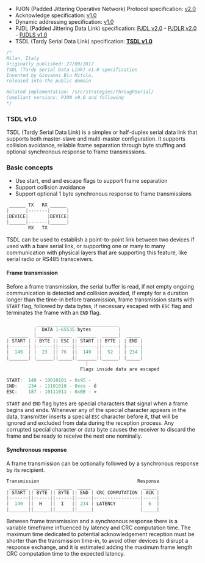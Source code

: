 - PJON (Padded Jittering Operative Network) Protocol specification:
[v2.0](/specification/PJON-protocol-specification-v2.0.md)
- Acknowledge specification: [v1.0](/specification/PJON-protocol-acknowledge-specification-v1.0.md)
- Dynamic addressing specification: [v1.0](/specification/PJON-dynamic-addressing-specification-v1.0.md)
- PJDL (Padded Jittering Data Link) specification:
[PJDL v2.0](/src/strategies/SoftwareBitBang/specification/PJDL-specification-v3.0.md) - [PJDLR v2.0](/src/strategies/OverSampling/specification/PJDLR-specification-v2.0.md) - [PJDLS v1.0](/src/strategies/AnalogSampling/specification/PJDLS-specification-v1.0.md)
- TSDL (Tardy Serial Data Link) specification: **[TSDL v1.0](/src/strategies/ThroughSerial/specification/TSDL-specification-v1.0.md)**

```cpp
/*
Milan, Italy
Originally published: 27/09/2017
TSDL (Tardy Serial Data Link) v1.0 specification
Invented by Giovanni Blu Mitolo,
released into the public domain

Related implementation: /src/strategies/ThroughSerial/
Compliant versions: PJON v9.0 and following
*/
```
### TSDL v1.0

TSDL (Tardy Serial Data Link) is a simplex or half-duplex serial data link that supports both master-slave and multi-master configuration. It supports collision avoidance, reliable frame separation through byte stuffing and optional synchronous response to frame transmissions.

### Basic concepts
* Use start, end and escape flags to support frame separation
* Support collision avoidance
* Support optional 1 byte synchronous response to frame transmissions

```cpp  
 ______ TX   RX ______
|      |-------|      |
|DEVICE|       |DEVICE|
|______|-------|______|
        RX   TX
```
TSDL can be used to establish a point-to-point link between two devices if used with a bare serial link, or supporting one or many to many communication with physical layers that are supporting this feature, like serial radio or RS485 transceivers.    

#### Frame transmission
Before a frame transmission, the serial buffer is read, if not empty ongoing communication is detected and collision avoided, if empty for a duration longer than the time-in before transmission, frame transmission starts with `START` flag, followed by data bytes, if necessary escaped with `ESC` flag and terminates the frame with an `END` flag.
```cpp
           ______________________________
          |  DATA 1-65535 bytes          |
 _______  |______  _____  _______  ______|  _____
| START | | BYTE || ESC || START || BYTE | | END |
|-------| |------||-----||-------||------| |-----|
|  149  | |  23  || 76  ||  149  ||  52  | | 234 |
|_______| |______||_____||_______||______| |_____|
                             |
                           Flags inside data are escaped

START:  149 - 10010101 - 0x95 - 
END:    234 - 11101010 - 0xea - ê
ESC:    187 - 10111011 - 0xBB - »
```
`START` and `END` flag bytes are special characters that signal when a frame begins and ends.
Whenever any of the special character appears in the data, transmitter inserts a special `ESC` character before it, that will be ignored and excluded from data during the reception process. Any corrupted special character or data byte causes the receiver to discard the frame and be ready to receive the next one nominally.   

#### Synchronous response
A frame transmission can be optionally followed by a synchronous response by its recipient.
```cpp  
Transmission                                    Response
 _______  ______  ______  _____                   _____
| START || BYTE || BYTE || END | CRC COMPUTATION | ACK |
|-------||------||------||-----|-----------------|-----|
|  149  ||  H   ||  I   || 234 | LATENCY         |  6  |
|_______||______||______||_____|                 |_____|
```
Between frame transmission and a synchronous response there is a variable timeframe influenced by latency and CRC computation time. The maximum time dedicated to potential acknowledgement reception must be shorter than the transmission time-in, to avoid other devices to disrupt a response exchange, and it is estimated adding the maximum frame length CRC computation time to the expected latency.
